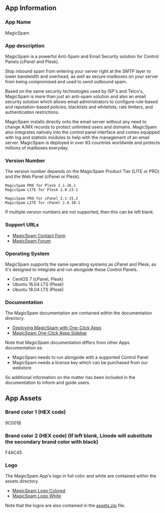 ## App Information

### App Name

MagicSpam

### App description

MagicSpam is a powerful Anti-Spam and Email Security solution for Control Panels (cPanel and Plesk).

Stop inbound spam from entering your server right at the SMTP layer to lower bandwidth and overhead, as well as secure mailboxes on your server from being compromised and used to send outbound spam.

Based on the same security technologies used by ISP's and Telco's, MagicSpam is more than just an anti-spam solution and also an email security solution which allows email administrators to configure rule-based and reputation-based policies, blacklists and whitelists, rate limiters, and authentication restrictions.

MagicSpam installs directly onto the email server without any need to change A/MX records to protect unlimited users and domains. MagicSpam also integrates natively into the control panel interface and comes equipped with log and statistic modules to help with the management of an email server. MagicSpam is deployed in over 83 countries worldwide and protects millions of mailboxes everyday.

### Version Number

The version number depends on the MagicSpam Product Tier (LITE or PRO) and the Web Panel (cPanel or Plesk).

    MagicSpam PRO for Plesk 2.1-16.1
    MagicSpam LITE for Plesk 2.0.23-1

    MagicSpam PRO for cPanel 2.1-15.2
    MagicSpam LITE for cPanel 2.0.10-1

If multiple version numbers are not supported, then this can be left blank.

### Support URLs

* [MagicSpam Contact Form](https://www.magicspam.com/support.php)
* [MagicSpam Forum](https://forums.magicspam.com/magicspam)

### Operating System

MagicSpam supports the same operating systems as cPanel and Plesk, as it's designed to integrate and run alongside these Control Panels.

* CentOS 7 (cPanel, Plesk)
* Ubuntu 16.04 LTS (Plesk)
* Ubuntu 18.04 LTS (Plesk)

### Documentation

The MagicSpam documentation are contained within the documentation directory.

* [Deploying MagicSpam with One-Click Apps](documentation/linode_marketplace_magicspam_app_page.md)
* [MagicSpam One-Click Apps Sidebar](documentation/linode_manager_magicspam_information_sidebar.md)

Note that MagicSpam documentation differs from other Apps documentation as:

* MagicSpam needs to run alongside with a supported Control Panel
* MagicSpam needs a license key which can be purchased from our webstore

So additional information on the matter has been included in the documentation to inform and guide users.

## App Assets

### Brand color 1 (HEX code)

9C001B

### Brand color 2 (HEX code) (If left blank, Linode will substitute the secondary brand color with black)

F4AC45

### Logo

The MagicSpam App's logo in full color and white are contained within the assets directory.

* [MagicSpam Logo Colored](assets/magicspam_logo_colored.ai)
* [MagicSpam Logo White](assets/magicspam_logo_white.svg)

Note that the logos are also contained in the [assets.zip](assets.zip) file.
